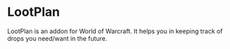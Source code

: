 # LootPlan

LootPlan is an addon for World of Warcraft. It helps you in keeping track of drops you need/want in the future.
